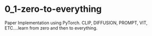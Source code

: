 # 0_1-zero-to-everything
Paper Implementation using PyTorch. CLIP, DIFFUSION, PROMPT, VIT, ETC....learn from zero and then to everything.
